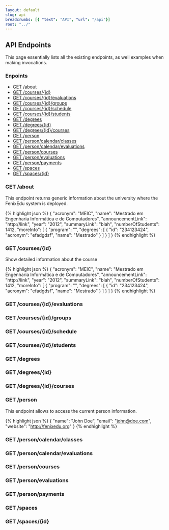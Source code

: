 ```yaml
---
layout: default
slug: api
breadcrumbs: [{ "text": "API", "url": "/api"}]
root: "../"
---
```


## API Endpoints

This page essentially lists all the existing endpoints, as well examples when making invocations.

### Enpoints
* [GET /about](#toc_2)
* [GET /courses/{id}](#toc_3)
* [GET /courses/{id}/evaluations](#toc_4)
* [GET /courses/{id}/groups](#toc_5)
* [GET /courses/{id}/schedule](#toc_6)
* [GET /courses/{id}/students](#toc_7)
* [GET /degrees](#toc_8)
* [GET /degrees/{id}](#toc_9)
* [GET /degrees/{id}/courses](#toc_10)
* [GET /person](#toc_11)
* [GET /person/calendar/classes](#toc_12)
* [GET /person/calendar/evaluations](#toc_13)
* [GET /person/courses](#toc_14)
* [GET /person/evaluations](#toc_15)
* [GET /person/payments](#toc_16)
* [GET /spaces](#toc_17)
* [GET /spaces/{id}](#toc_18)


### GET /about

This endpoint returns generic information about the university where the FenixEdu system is deployed.

{% highlight json %}
{
	"acronym": "MEIC",
	"name": "Mestrado em Engenharia Informática e de Computadores",
	"announcementLink": "http://link",
	"year": "2012",
	"summaryLink": "blah",
	"numberOfStudents": 1412,
	"moreInfo": [
		{
			"program": "",
			"degrees": [
				{
					"id": "234123424",
					"acronym": "efadgdsf",
					"name": "Mestrado"
				}
			]
		}
	]
}
{% endhighlight %}




### GET /courses/{id}

Show detailed information about the course

{% highlight json %}
{
	"acronym": "MEIC",
	"name": "Mestrado em Engenharia Informática e de Computadores",
	"announcementLink": "http://link",
	"year": "2012",
	"summaryLink": "blah",
	"numberOfStudents": 1412,
	"moreInfo": [
		{
			"program": "",
			"degrees": [
				{
					"id": "234123424",
					"acronym": "efadgdsf",
					"name": "Mestrado"
				}
			]
		}
	]
}
{% endhighlight %}



### GET /courses/{id}/evaluations


### GET /courses/{id}/groups



### GET /courses/{id}/schedule


### GET /courses/{id}/students



### GET /degrees




### GET /degrees/{id}


### GET /degrees/{id}/courses



### GET /person

This endpoint allows to access the current person information.

{% highlight json %}
{
	"name": "John Doe",
	"email": "john@doe.com",
	"website": "http://fenixedu.org"
}
{% endhighlight %}


### GET /person/calendar/classes



### GET /person/calendar/evaluations



### GET /person/courses


### GET /person/evaluations



### GET /person/payments



### GET /spaces



### GET /spaces/{id}


